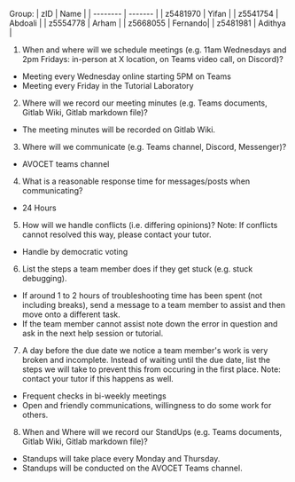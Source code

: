 Group:
| zID      | Name    |
| -------- | ------- |
| z5481970 |  Yifan  |
| z5541754 | Abdoali |
| z5554778 |  Arham  |
| z5668055 | Fernando|
| z5481981 | Adithya |

1. When and where will we schedule meetings (e.g. 11am Wednesdays and 2pm Fridays: in-person at X location, on Teams video call, on Discord)?
- Meeting every Wednesday online starting 5PM on Teams
- Meeting every Friday in the Tutorial Laboratory

2. Where will we record our meeting minutes (e.g. Teams documents, Gitlab Wiki, Gitlab markdown file)?
- The meeting minutes will be recorded on Gitlab Wiki.

3. Where will we communicate (e.g. Teams channel, Discord, Messenger)?
- AVOCET teams channel

4. What is a reasonable response time for messages/posts when communicating?
- 24 Hours

5. How will we handle conflicts (i.e. differing opinions)? Note: If conflicts cannot resolved this way, please contact your tutor.
- Handle by democratic voting

6. List the steps a team member does if they get stuck (e.g. stuck debugging).
- If around 1 to 2 hours of troubleshooting time has been spent (not including breaks), send a message to a team member to assist and then move onto a different task.
- If the team member cannot assist note down the error in question and ask in the next help session or tutorial. 

7. A day before the due date we notice a team member's work is very broken and incomplete. Instead of waiting until the due date, list the steps we will take to prevent this from occuring in the first place. Note: contact your tutor if this happens as well. 
- Frequent checks in bi-weekly meetings
- Open and friendly communications, willingness to do some work for others.

8. When and Where will we record our StandUps (e.g. Teams documents, Gitlab Wiki, Gitlab markdown file)?
- Standups will take place every Monday and Thursday.
- Standups will be conducted on the AVOCET Teams channel.

